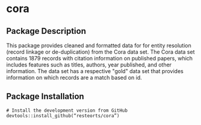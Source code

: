 # cora
## Package Description

This package provides cleaned and formatted data for for entity resolution (record linkage or de-duplication) from the Cora data set. The Cora data set contains 1879 records with citation information on published papers, which includes features such as titles, authors, year published, and other information.  The data set has a respective "gold" data set that provides information on which records are a match based on id. 

## Package Installation

```{r}
# Install the development version from GitHub
devtools::install_github(“resteorts/cora”)
```

